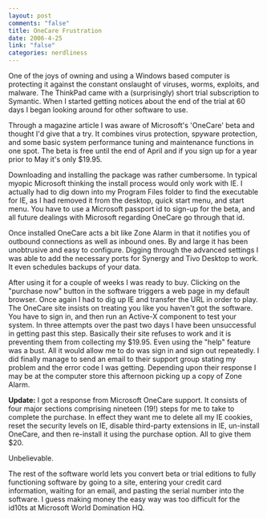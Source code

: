 ```yaml
--- 
layout: post
comments: "false"
title: OneCare Frustration
date: 2006-4-25
link: "false"
categories: nerdliness
---
```

One of the joys of owning and using a Windows based computer is protecting it against the constant onslaught of viruses, worms, exploits, and malware. The ThinkPad came with a (surprisingly) short trial subscription to Symantic. When I started getting notices about the end of the trial at 60 days I began looking around for other software to use.

Through a magazine article I was aware of Microsoft's 'OneCare' beta and thought I'd give that a try. It combines virus protection, spyware protection, and some basic system performance tuning and maintenance functions in one spot. The beta is free until the end of April and if you sign up for a year prior to May it's only $19.95.

Downloading and installing the package was rather cumbersome. In typical myopic Microsoft thinking the install process would only work with IE. I actually had to dig down into my Program Files folder to find the executable for IE, as I had removed it from the desktop, quick start menu, and start menu. You have to use a Microsoft passport id to sign-up for the beta, and all future dealings with Microsoft regarding OneCare go through that id.

Once installed OneCare acts a bit like Zone Alarm in that it notifies you of outbound connections as well as inbound ones. By and large it has been unobtrusive and easy to configure. Digging through the advanced settings I was able to add the necessary ports for Synergy and Tivo Desktop to work. It even schedules backups of your data.

After using it for a couple of weeks I was ready to buy. Clicking on the "purchase now" button in the software triggers a web page in my default browser. Once again I had to dig up IE and transfer the URL in order to play. The OneCare site insists on treating you like you haven't got the software. You have to sign in, and then run an Active-X component to test your system. In three attempts over the past two days I have been unsuccessful in getting past this step. Basically their site refuses to work and it is preventing them from collecting my $19.95. Even using the "help" feature was a bust. All it would allow me to do was sign in and sign out repeatedly. I did finally manage to send an email to their support group stating my problem and the error code I was getting. Depending upon their response I may be at the computer store this afternoon picking up a copy of Zone Alarm.

<b>Update:</b> I got a response from Microsoft OneCare support. It consists of four major sections comprising nineteen (19!) steps for me to take to complete the purchase. In effect they want me to delete all my IE cookies, reset the security levels on IE, disable third-party extensions in IE, un-install OneCare, and then re-install it using the purchase option. All to give them $20.

Unbelievable.

The rest of the software world lets you convert beta or trial editions to fully functioning software by going to a site, entering your credit card information, waiting for an email, and pasting the serial number into the software. I guess making money the easy way was too difficult for the id10ts at Microsoft World Domination HQ.

